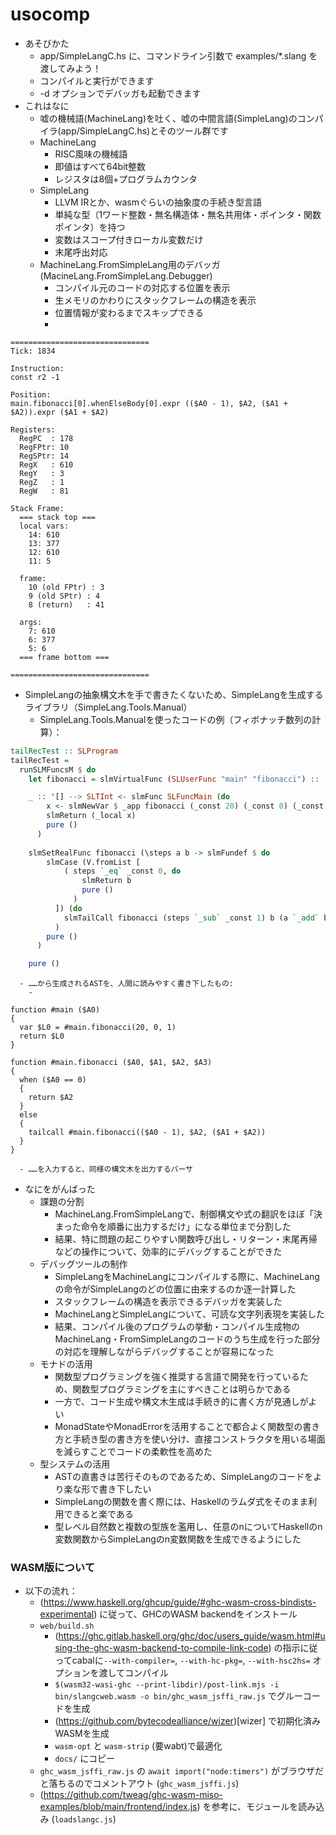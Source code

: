 # usocomp

- あそびかた
  - app/SimpleLangC.hs に、コマンドライン引数で examples/*.slang を渡してみよう！
  - コンパイルと実行ができます
  - -d オプションでデバッガも起動できます
- これはなに
  - 嘘の機械語(MachineLang)を吐く、嘘の中間言語(SimpleLang)のコンパイラ(app/SimpleLangC.hs)とそのツール群です
  - MachineLang
    - RISC風味の機械語
    - 即値はすべて64bit整数
    - レジスタは8個+プログラムカウンタ
  - SimpleLang
    - LLVM IRとか、wasmぐらいの抽象度の手続き型言語
    - 単純な型（1ワード整数・無名構造体・無名共用体・ポインタ・関数ポインタ）を持つ
    - 変数はスコープ付きローカル変数だけ
    - 末尾呼出対応
  - MachineLang.FromSimpleLang用のデバッガ(MacineLang.FromSimpleLang.Debugger)
    - コンパイル元のコードの対応する位置を表示
    - 生メモリのかわりにスタックフレームの構造を表示
    - 位置情報が変わるまでスキップできる
    - 
```
===============================
Tick: 1834

Instruction:
const r2 -1

Position:
main.fibonacci[0].whenElseBody[0].expr (($A0 - 1), $A2, ($A1 + $A2)).expr ($A1 + $A2)

Registers:
  RegPC  : 178
  RegFPtr: 10
  RegSPtr: 14
  RegX   : 610
  RegY   : 3
  RegZ   : 1
  RegW   : 81

Stack Frame:
  === stack top ===
  local vars:
    14: 610
    13: 377
    12: 610
    11: 5

  frame:
    10 (old FPtr) : 3
    9 (old SPtr) : 4
    8 (return)   : 41

  args:
    7: 610
    6: 377
    5: 6
  === frame bottom ===

===============================
```
  - SimpleLangの抽象構文木を手で書きたくないため、SimpleLangを生成するライブラリ（SimpleLang.Tools.Manual）
    - SimpleLang.Tools.Manualを使ったコードの例（フィボナッチ数列の計算）：
```hs
tailRecTest :: SLProgram
tailRecTest =
  runSLMFuncsM $ do
    let fibonacci = slmVirtualFunc (SLUserFunc "main" "fibonacci") :: '[SLTInt, SLTInt, SLTInt] --> SLTInt

    _ :: '[] --> SLTInt <- slmFunc SLFuncMain (do
        x <- slmNewVar $ _app fibonacci (_const 20) (_const 0) (_const 1)
        slmReturn (_local x)
        pure ()
      )
    
    slmSetRealFunc fibonacci (\steps a b -> slmFundef $ do
        slmCase (V.fromList [
            ( steps `_eq` _const 0, do
                slmReturn b
                pure ()
              )
          ]) (do
            slmTailCall fibonacci (steps `_sub` _const 1) b (a `_add` b)
          )
        pure ()
      )

    pure ()
```
      - ……から生成されるASTを、人間に読みやすく書き下したもの:
        - 
```
function #main ($A0)
{
  var $L0 = #main.fibonacci(20, 0, 1)
  return $L0
}

function #main.fibonacci ($A0, $A1, $A2, $A3)
{
  when ($A0 == 0)
  {
    return $A2
  }
  else
  {
    tailcall #main.fibonacci(($A0 - 1), $A2, ($A1 + $A2))
  }
}
```
      - ……を入力すると、同様の構文木を出力するパーサ

- なにをがんばった
  - 課題の分割
    - MachineLang.FromSimpleLangで、制御構文や式の翻訳をほぼ「決まった命令を順番に出力するだけ」になる単位まで分割した
    - 結果、特に問題の起こりやすい関数呼び出し・リターン・末尾再帰などの操作について、効率的にデバッグすることができた
  - デバッグツールの制作
    - SimpleLangをMachineLangにコンパイルする際に、MachineLangの命令がSimpleLangのどの位置に由来するのか逐一計算した
    - スタックフレームの構造を表示できるデバッガを実装した
    - MachineLangとSimpleLangについて、可読な文字列表現を実装した
    - 結果、コンパイル後のプログラムの挙動・コンパイル生成物のMachineLang・FromSimpleLangのコードのうち生成を行った部分の対応を理解しながらデバッグすることが容易になった
  - モナドの活用
    - 関数型プログラミングを強く推奨する言語で開発を行っているため、関数型プログラミングを主にすべきことは明らかである
    - 一方で、コード生成や構文木生成は手続き的に書く方が見通しがよい
    - MonadStateやMonadErrorを活用することで都合よく関数型の書き方と手続き型の書き方を使い分け、直接コンストラクタを用いる場面を減らすことでコードの柔軟性を高めた
  - 型システムの活用
    - ASTの直書きは苦行そのものであるため、SimpleLangのコードをより楽な形で書き下したい
    - SimpleLangの関数を書く際には、Haskellのラムダ式をそのまま利用できると楽である
    - 型レベル自然数と複数の型族を濫用し、任意のnについてHaskellのn変数関数からSimpleLangのn変数関数を生成できるようにした
  
### WASM版について
- 以下の流れ：
  - (https://www.haskell.org/ghcup/guide/#ghc-wasm-cross-bindists-experimental) に従って、GHCのWASM backendをインストール
  - `web/build.sh`
    - (https://ghc.gitlab.haskell.org/ghc/doc/users_guide/wasm.html#using-the-ghc-wasm-backend-to-compile-link-code) の指示に従ってcabalに`--with-compiler=`, `--with-hc-pkg=`, `--with-hsc2hs=` オプションを渡してコンパイル
    - `$(wasm32-wasi-ghc --print-libdir)/post-link.mjs -i bin/slangcweb.wasm -o bin/ghc_wasm_jsffi_raw.js` でグルーコードを生成
    - (https://github.com/bytecodealliance/wizer)[wizer] で初期化済みWASMを生成
    - `wasm-opt` と `wasm-strip` (要wabt)で最適化
    - `docs/` にコピー
  - `ghc_wasm_jsffi_raw.js` の `await import("node:timers")` がブラウザだと落ちるのでコメントアウト (`ghc_wasm_jsffi.js`)
  - (https://github.com/tweag/ghc-wasm-miso-examples/blob/main/frontend/index.js) を参考に、モジュールを読み込み (`loadslangc.js`)